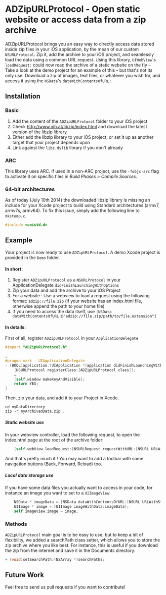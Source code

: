 # ADZipURLProtocol - Open static website or access data from a zip archive

ADZipURLProtocol brings you an easy way to directly access data stored inside zip files in your iOS application, by the mean of our custom `NSURLProtocol`. Zip it, add the archive to your iOS project, and seamlessly load the data using a common URL request. Using this library, `UIWebView`'s `loadRequest:` could now read the archive of a static website on the fly – Take a look at the demo project for an example of this – but that's not its only use. Download a zip of images, text files, or whatever you wish for, and access it using the `NSData`'s `dataWithContentsOfURL:`.

## Installation

### Basic
1. Add the content of the `ADZipURLProtocol` folder to your iOS project
2. Check http://www.nih.at/libzip/index.html and download the latest version of the libzip library
3. Either add the libzip library to your iOS project, or set it up as another target that your project depends upon
4. Link against the `libz.dylib` library if you don't already

### ARC

This library uses ARC. If used in a non-ARC project, use the `-fobjc-arc` flag to activate it on specific files in *Build Phases > Compile Sources*.

### 64-bit architectures

As of today (July 10th 2014) the downloaded libzip library is missing an include for your Xcode project to build using Standard architectures (armv7, armv7s, armv64).
To fix this issue, simply add the following line to `mkstemp.c`.

```objective-c
#include <unistd.d>
```

## Example

Your project is now ready to use `ADZipURLProtocol`. A demo Xcode project is provided in the `Demo` folder.

#### In short:
1. Register `ADZipURLProtocol` as a `NSURLProtocol` in your ApplicationDelegate `didFinishLaunchingWithOptions`
2. Zip your data and add the archive to your iOS Project
3. For a website : Use a webview to load a request using the following format: `adzip://file.zip` (if your website has an index.html file, otherwise append the path to your home file)
4. If you need to access the data itself, use `[NSData dataWithContentsOfURL:@"adzip://file.zip/path/to/file.extension"]`

#### In details:

First of all, register `ADZipURLProtocol` in your `ApplicationDelegate`

```objective-c
#import "ADZipURLProtocol.h"

…
#pragma mark - UIApplicationDelegate
- (BOOL)application:(UIApplication *)application didFinishLaunchingWithOptions:(NSDictionary *)launchOptions {
    [NSURLProtocol registerClass:[ADZipURLProtocol class]];
    …
    [self.window makeKeyAndVisible];
    return YES;
}
```

Then, zip your data, and add it to your Project in Xcode.

```
cd myDataDirectory
zip -r myArchivedData.zip .
```

##### Static website use
In your webview controller, load the following request, to open the index.html page at the root of the archive folder:

```objective-c
    [self.webView loadRequest:[NSURLRequest requestWithURL:[NSURL URLWithString:@"adzip://myArchivedData.zip"]]];
```

And that's pretty much it ! You may want to add a toolbar with some navigation buttons (Back, Forward, Reload) too.

##### Local data storage use
If you have some data files you actually want to access in your code, for instance an image you want to set to a `UIImageView`:
```objective-c
    NSData * imageData = [NSData dataWithContentsOfURL:[NSURL URLWithString:@"adzip://myArchivedData.zip/image_01.png"]];
    UIImage * image = [UIImage imageWithData:imageData];
    self.imageView.image = image;
```


### Methods

`ADZipURLProtocol` main goal is to be easy to use, but to keep a bit of flexibility, we added a searchPath class setter, which allows you to store the zip archive where you like best.
For instance, this is useful if you download the zip from the internet and save it in the Documents directory.

```objective-c
+ (void)setSearchPath:(NSArray *)searchPaths;
```

## Future Work

Feel free to send us pull requests if you want to contribute!

